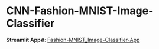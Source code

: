 # CNN-Fashion-MNIST-Image-Classifier
**Streamlit App🔥**: [Fashion-MNIST_Image-Classifier-App](https://cnn-fashion-mnist-image-classifier.streamlit.app/)
